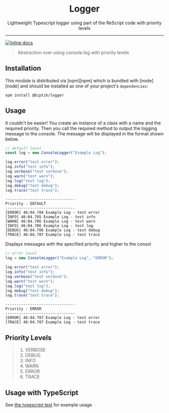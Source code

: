 <div align="center">
<h1>Logger</h1>

<p>Lightweight Typescript logger using part of the ReScript code with priority levels</p>
</div>

---

<!-- prettier-ignore-start -->
[![Inline docs](http://inch-ci.org/github/biptik/logger.svg?branch=master)](http://inch-ci.org/github/biptik/logger)
<!-- prettier-ignore-end -->

> Abstraction over using console.log with priority levels

## Installation

This module is distributed via [npm][npm] which is bundled with [node][node] and
should be installed as one of your project's `dependencies`:

```
npm install @biptik/logger
```

## Usage

It couldn't be easier! You create an instance of a class with a name and the required priority. Then you call the required method to output the logging message to the console. The message will be displayed in the format shown below.

```js
// default level
const log = new ConsoleLogger("Example Log");

log.error("test error");
log.info("test info");
log.verbose("test verbose");
log.warn("test warn");
log.log("test log");
log.debug("test debug");
log.trace("test trace");
```

```console
-------------------------------
Priority - DEFAULT
-------------------------------
[ERROR] 46:04.704 Example Log - test error
[INFO] 46:04.705 Example Log - test info
[WARN] 46:04.706 Example Log - test warn
[INFO] 46:04.706 Example Log - test log
[DEBUG] 46:04.706 Example Log - test debug
[TRACE] 46:04.707 Example Log - test trace
```

Displays messages with the specified priority and higher to the consol

```js
// error level
log = new ConsoleLogger("Example Log", "ERROR");

log.error("test error");
log.info("test info");
log.verbose("test verbose");
log.warn("test warn");
log.log("test log");
log.debug("test debug");
log.trace("test trace");
```

```console
-------------------------------
Priority - ERROR
-------------------------------
[ERROR] 46:04.707 Example Log - test error
[TRACE] 46:04.707 Example Log - test trace
```

## Priority Levels

> 1. VERBOSE
> 2. DEBUG
> 3. INFO
> 4. WARN
> 5. ERROR
> 6. TRACE

## Usage with TypeScript

See [the typescript test](./src/spec/example.test.ts) for example usage
